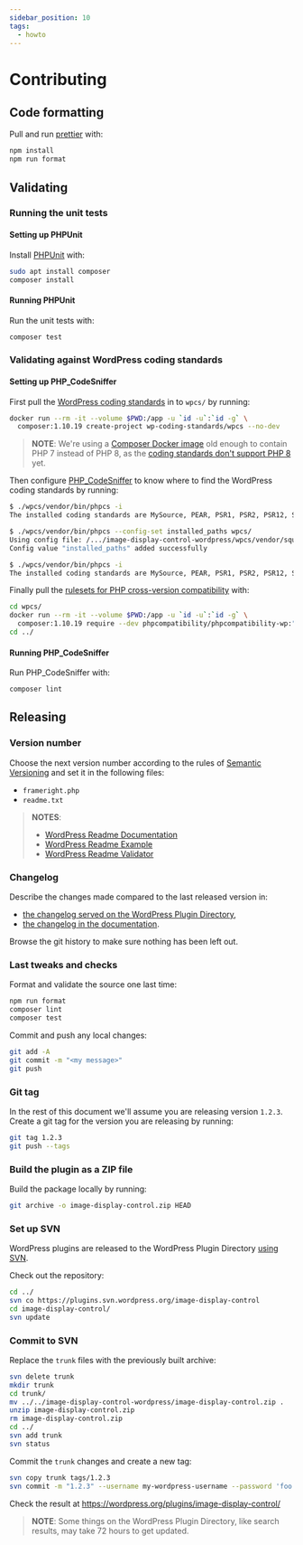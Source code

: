 ```yaml
---
sidebar_position: 10
tags:
  - howto
---
```


# Contributing

## Code formatting

Pull and run [prettier](https://github.com/prettier/plugin-php) with:

```bash
npm install
npm run format
```

## Validating

### Running the unit tests

#### Setting up PHPUnit

Install [PHPUnit](https://phpunit.readthedocs.io/en/9.5/installation.html)
with:

```bash
sudo apt install composer
composer install
```

#### Running PHPUnit

Run the unit tests with:

```bash
composer test
```

### Validating against WordPress coding standards

#### Setting up PHP_CodeSniffer

First pull the
[WordPress coding standards](https://github.com/WordPress/WordPress-Coding-Standards)
in to `wpcs/` by running:

```bash
docker run --rm -it --volume $PWD:/app -u `id -u`:`id -g` \
  composer:1.10.19 create-project wp-coding-standards/wpcs --no-dev
```

> **NOTE**: We're using a
> [Composer Docker image](https://hub.docker.com/_/composer/) old enough to
> contain PHP 7 instead of PHP 8, as the
> [coding standards don't support PHP 8](https://github.com/WordPress/WordPress-Coding-Standards/issues/2070)
> yet.

Then configure [PHP_CodeSniffer](https://github.com/squizlabs/PHP_CodeSniffer)
to know where to find the WordPress coding standards by running:

```bash
$ ./wpcs/vendor/bin/phpcs -i
The installed coding standards are MySource, PEAR, PSR1, PSR2, PSR12, Squiz and Zend

$ ./wpcs/vendor/bin/phpcs --config-set installed_paths wpcs/
Using config file: /.../image-display-control-wordpress/wpcs/vendor/squizlabs/php_codesniffer/CodeSniffer.conf
Config value "installed_paths" added successfully

$ ./wpcs/vendor/bin/phpcs -i
The installed coding standards are MySource, PEAR, PSR1, PSR2, PSR12, Squiz, Zend, WordPress, WordPress-Core, WordPress-Docs and WordPress-Extra
```

Finally pull the
[rulesets for PHP cross-version compatibility](https://github.com/PHPCompatibility/PHPCompatibilityWP)
with:

```bash
cd wpcs/
docker run --rm -it --volume $PWD:/app -u `id -u`:`id -g` \
  composer:1.10.19 require --dev phpcompatibility/phpcompatibility-wp:"*"
cd ../
```

#### Running PHP_CodeSniffer

Run PHP_CodeSniffer with:

```bash
composer lint
```

## Releasing

### Version number

Choose the next version number according to the rules of
[Semantic Versioning](https://semver.org/) and set it in the following files:

- `frameright.php`
- `readme.txt`

> **NOTES**:
>
> - [WordPress Readme Documentation](https://developer.wordpress.org/plugins/wordpress-org/how-your-readme-txt-works/)
> - [WordPress Readme Example](https://wordpress.org/plugins/readme.txt)
> - [WordPress Readme Validator](https://wordpress.org/plugins/developers/readme-validator/)

### Changelog

Describe the changes made compared to the last released version in:

- [the changelog served on the WordPress Plugin Directory](https://github.com/Frameright/image-display-control-wordpress/blob/master/readme.txt),
- [the changelog in the documentation](changelog).

Browse the git history to make sure nothing has been left out.

### Last tweaks and checks

Format and validate the source one last time:

```bash
npm run format
composer lint
composer test
```

Commit and push any local changes:

```bash
git add -A
git commit -m "<my message>"
git push
```

### Git tag

In the rest of this document we'll assume you are releasing version `1.2.3`.
Create a git tag for the version you are releasing by running:

```bash
git tag 1.2.3
git push --tags
```

### Build the plugin as a ZIP file

Build the package locally by running:

```bash
git archive -o image-display-control.zip HEAD
```

### Set up SVN

WordPress plugins are released to the WordPress Plugin Directory
[using SVN](https://developer.wordpress.org/plugins/wordpress-org/how-to-use-subversion/).

Check out the repository:

```bash
cd ../
svn co https://plugins.svn.wordpress.org/image-display-control
cd image-display-control/
svn update
```

### Commit to SVN

Replace the `trunk` files with the previously built archive:

```bash
svn delete trunk
mkdir trunk
cd trunk/
mv ../../image-display-control-wordpress/image-display-control.zip .
unzip image-display-control.zip
rm image-display-control.zip
cd ../
svn add trunk
svn status
```

Commit the `trunk` changes and create a new tag:

```bash
svn copy trunk tags/1.2.3
svn commit -m "1.2.3" --username my-wordpress-username --password 'foo'
```

Check the result at https://wordpress.org/plugins/image-display-control/

> **NOTE**: Some things on the WordPress Plugin Directory, like search results,
> may take 72 hours to get updated.
